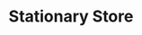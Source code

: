 ---
title: "Stationary Store"
url: /pandalam/stationary-store-pandalam-market-road/
shop: Lebensmittel
---